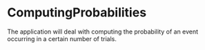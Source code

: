 # ComputingProbabilities
The application will deal with computing the probability of an event occurring in a certain number of trials.
